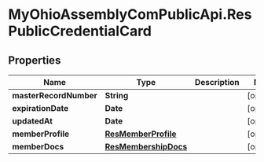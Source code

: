 # MyOhioAssemblyComPublicApi.ResPublicCredentialCard

## Properties

Name | Type | Description | Notes
------------ | ------------- | ------------- | -------------
**masterRecordNumber** | **String** |  | [optional] 
**expirationDate** | **Date** |  | [optional] 
**updatedAt** | **Date** |  | [optional] 
**memberProfile** | [**ResMemberProfile**](ResMemberProfile.md) |  | [optional] 
**memberDocs** | [**ResMembershipDocs**](ResMembershipDocs.md) |  | [optional] 


